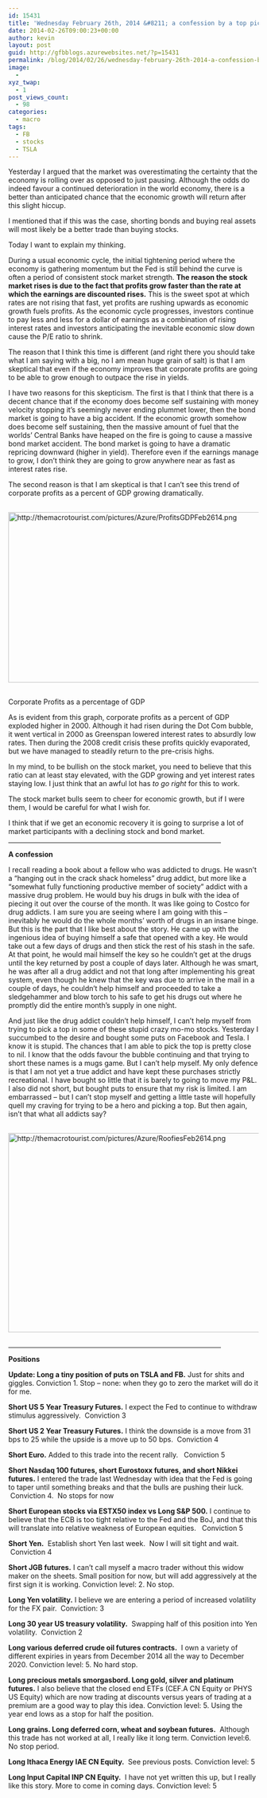 ```yaml
---
id: 15431
title: 'Wednesday February 26th, 2014 &#8211; a confession by a top picking addict'
date: 2014-02-26T09:00:23+00:00
author: kevin
layout: post
guid: http://gfbblogs.azurewebsites.net/?p=15431
permalink: /blog/2014/02/26/wednesday-february-26th-2014-a-confession-by-a-top-picking-addict/
image:
  - 
xyz_twap:
  - 1
post_views_count:
  - 98
categories:
  - macro
tags:
  - FB
  - stocks
  - TSLA
---
```

Yesterday I argued that the market was overestimating the certainty that the economy is rolling over as opposed to just pausing. Although the odds do indeed favour a continued deterioration in the world economy, there is a better than anticipated chance that the economic growth will return after this slight hiccup.

I mentioned that if this was the case, shorting bonds and buying real assets will most likely be a better trade than buying stocks.

Today I want to explain my thinking.

During a usual economic cycle, the initial tightening period where the economy is gathering momentum but the Fed is still behind the curve is often a period of consistent stock market strength. **The reason the stock market rises is due to the fact that profits grow faster than the rate at which the earnings are discounted rises.** This is the sweet spot at which rates are not rising that fast, yet profits are rushing upwards as economic growth fuels profits. As the economic cycle progresses, investors continue to pay less and less for a dollar of earnings as a combination of rising interest rates and investors anticipating the inevitable economic slow down cause the P/E ratio to shrink. 

The reason that I think this time is different (and right there you should take what I am saying with a big, no I am mean huge grain of salt) is that I am skeptical that even if the economy improves that corporate profits are going to be able to grow enough to outpace the rise in yields. 

I have two reasons for this skepticism. The first is that I think that there is a decent chance that if the economy does become self sustaining with money velocity stopping it&#8217;s seemingly never ending plummet lower, then the bond market is going to have a big accident. If the economic growth somehow does become self sustaining, then the massive amount of fuel that the worlds&#8217; Central Banks have heaped on the fire is going to cause a massive bond market accident. The bond market is going to have a dramatic repricing downward (higher in yield). Therefore even if the earnings manage to grow, I don&#8217;t think they are going to grow anywhere near as fast as interest rates rise.

The second reason is that I am skeptical is that I can&#8217;t see this trend of corporate profits as a percent of GDP growing dramatically. 


  <img src="http://themacrotourist.com/pictures/Azure/ProfitsGDPFeb2614.png" style="margin:30px auto;display:block;" alt="http://themacrotourist.com/pictures/Azure/ProfitsGDPFeb2614.png" width="600" height="342" />Corporate Profits as a percentage of GDP</a>
</div>

As is evident from this graph, corporate profits as a percent of GDP exploded higher in 2000. Although it had risen during the Dot Com bubble, it went vertical in 2000 as Greenspan lowered interest rates to absurdly low rates. Then during the 2008 credit crisis these profits quickly evaporated, but we have managed to steadily return to the pre-crisis highs.

In my mind, to be bullish on the stock market, you need to believe that this ratio can at least stay elevated, with the GDP growing and yet interest rates staying low. I just think that an awful lot has _to go right_ for this to work. 

The stock market bulls seem to cheer for economic growth, but if I were them, I would be careful for what I wish for. 

I think that if we get an economic recovery it is going to surprise a lot of market participants with a declining stock and bond market.

<hr size="2" width="85%" />

**A confession**

I recall reading a book about a fellow who was addicted to drugs. He wasn&#8217;t a &#8220;hanging out in the crack shack homeless&#8221; drug addict, but more like a &#8220;somewhat fully functioning productive member of society&#8221; addict with a massive drug problem. He would buy his drugs in bulk with the idea of piecing it out over the course of the month. It was like going to Costco for drug addicts. I am sure you are seeing where I am going with this &#8211; inevitably he would do the whole months&#8217; worth of drugs in an insane binge. But this is the part that I like best about the story. He came up with the ingenious idea of buying himself a safe that opened with a key. He would take out a few days of drugs and then stick the rest of his stash in the safe. At that point, he would mail himself the key so he couldn&#8217;t get at the drugs until the key returned by post a couple of days later. Although he was smart, he was after all a drug addict and not that long after implementing his great system, even though he knew that the key was due to arrive in the mail in a couple of days, he couldn&#8217;t help himself and proceeded to take a sledgehammer and blow torch to his safe to get his drugs out where he promptly did the entire month&#8217;s supply in one night. 

And just like the drug addict couldn&#8217;t help himself, I can&#8217;t help myself from trying to pick a top in some of these stupid crazy mo-mo stocks. Yesterday I succumbed to the desire and bought some puts on Facebook and Tesla. I know it is stupid. The chances that I am able to pick the top is pretty close to nil. I know that the odds favour the bubble continuing and that trying to short these names is a mugs game. But I can&#8217;t help myself. My only defence is that I am not yet a true addict and have kept these purchases strictly recreational. I have bought so little that it is barely to going to move my P&L. I also did not short, but bought puts to ensure that my risk is limited. I am embarrassed &#8211; but I can&#8217;t stop myself and getting a little taste will hopefully quell my craving for trying to be a hero and picking a top. But then again, isn&#8217;t that what all addicts say?


  <img src="http://themacrotourist.com/pictures/Azure/RoofiesFeb2614.png" style="margin:30px auto;display:block;" alt="http://themacrotourist.com/pictures/Azure/RoofiesFeb2614.png" width="600" height="400">

<hr size="2" width="85%" />

**Positions**

**Update: Long a tiny position of puts on TSLA and FB.** Just for shits and giggles. Conviction 1. Stop &#8211; none: when they go to zero the market will do it for me.

**Short US 5 Year Treasury Futures.** I expect the Fed to continue to withdraw stimulus aggressively.  Conviction 3

**Short US 2 Year Treasury Futures.** I think the downside is a move from 31 bps to 25 while the upside is a move up to 50 bps.  Conviction 4

**Short Euro.** Added to this trade into the recent rally.   Conviction 5

**Short Nasdaq 100 futures, short Eurostoxx futures, and short Nikkei futures.** I entered the trade last Wednesday with idea that the Fed is going to taper until something breaks and that the bulls are pushing their luck.  Conviction 4.  No stops for now

**Short European stocks via ESTX50 index vs Long S&P 500.** I continue to believe that the ECB is too tight relative to the Fed and the BoJ, and that this will translate into relative weakness of European equities.   Conviction 5

**Short Yen.**  Establish short Yen last week.  Now I will sit tight and wait.  Conviction 4

**Short JGB futures.** I can&#8217;t call myself a macro trader without this widow maker on the sheets. Small position for now, but will add aggressively at the first sign it is working. Conviction level: 2. No stop.

**Long Yen volatility.** I believe we are entering a period of increased volatility for the FX pair.  Conviction: 3

**Long 30 year US treasury volatility.**  Swapping half of this position into Yen volatility.  Conviction 2

**Long various deferred crude oil futures contracts.**  I own a variety of different expiries in years from December 2014 all the way to December 2020. Conviction level: 5. No hard stop.

**Long precious metals smorgasbord. Long gold, silver and platinum futures.** I also believe that the closed end ETFs (CEF.A CN Equity or PHYS US Equity) which are now trading at discounts versus years of trading at a premium are a good way to play this idea. Conviction level: 5. Using the year end lows as a stop for half the position.

**Long grains. Long deferred corn, wheat and soybean futures.**  Although this trade has not worked at all, I really like it long term. Conviction level:6. No stop period.

**Long Ithaca Energy IAE CN Equity.**  See previous posts. Conviction level: 5

**Long Input Capital INP CN Equity.**  I have not yet written this up, but I really like this story. More to come in coming days. Conviction level: 5

&nbsp;